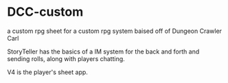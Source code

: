 # DCC-custom
a custom rpg sheet for a custom rpg system baised off of Dungeon Crawler Carl

StoryTeller has the basics of a IM system for the back and forth and sending rolls, along with players chatting.

V4 is the player's sheet app.
